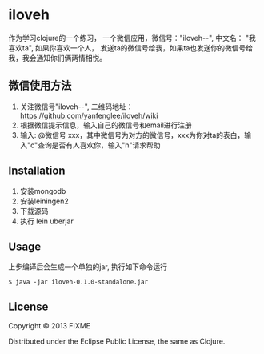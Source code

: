 # iloveh

作为学习clojure的一个练习， 一个微信应用，微信号："iloveh--", 中文名： "我喜欢ta", 如果你喜欢一个人，
发送ta的微信号给我，如果ta也发送你的微信号给我，我会通知你们俩两情相悦。

## 微信使用方法
1. 关注微信号"iloveh--", 二维码地址： https://github.com/yanfenglee/iloveh/wiki
2. 根据微信提示信息，输入自己的微信号和email进行注册
3. 输入: @微信号 xxx，其中微信号为对方的微信号，xxx为你对ta的表白，输入"c"查询是否有人喜欢你，输入"h"请求帮助

## Installation

1. 安装mongodb
2. 安装leiningen2
3. 下载源码
4. 执行 lein uberjar

## Usage
上步编译后会生成一个单独的jar, 执行如下命令运行

    $ java -jar iloveh-0.1.0-standalone.jar


## License

Copyright © 2013 FIXME

Distributed under the Eclipse Public License, the same as Clojure.
